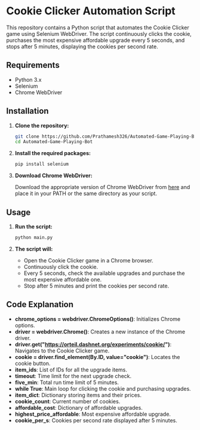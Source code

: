 
# Cookie Clicker Automation Script

This repository contains a Python script that automates the Cookie Clicker game using Selenium WebDriver. The script continuously clicks the cookie, purchases the most expensive affordable upgrade every 5 seconds, and stops after 5 minutes, displaying the cookies per second rate.

## Requirements

- Python 3.x
- Selenium
- Chrome WebDriver

## Installation

1. **Clone the repository:**

   ```sh
   git clone https://github.com/Prathamesh326/Automated-Game-Playing-Bot.git
   cd Automated-Game-Playing-Bot
   ```

2. **Install the required packages:**

   ```sh
   pip install selenium
   ```

3. **Download Chrome WebDriver:**

   Download the appropriate version of Chrome WebDriver from [here](https://sites.google.com/a/chromium.org/chromedriver/downloads) and place it in your PATH or the same directory as your script.

## Usage

1. **Run the script:**

   ```sh
   python main.py
   ```

2. **The script will:**
   - Open the Cookie Clicker game in a Chrome browser.
   - Continuously click the cookie.
   - Every 5 seconds, check the available upgrades and purchase the most expensive affordable one.
   - Stop after 5 minutes and print the cookies per second rate.

## Code Explanation

- **chrome_options = webdriver.ChromeOptions()**: Initializes Chrome options.
- **driver = webdriver.Chrome()**: Creates a new instance of the Chrome driver.
- **driver.get("https://orteil.dashnet.org/experiments/cookie/")**: Navigates to the Cookie Clicker game.
- **cookie = driver.find_element(By.ID, value="cookie")**: Locates the cookie button.
- **item_ids**: List of IDs for all the upgrade items.
- **timeout**: Time limit for the next upgrade check.
- **five_min**: Total run time limit of 5 minutes.
- **while True**: Main loop for clicking the cookie and purchasing upgrades.
- **item_dict**: Dictionary storing items and their prices.
- **cookie_count**: Current number of cookies.
- **affordable_cost**: Dictionary of affordable upgrades.
- **highest_price_affordable**: Most expensive affordable upgrade.
- **cookie_per_s**: Cookies per second rate displayed after 5 minutes.
